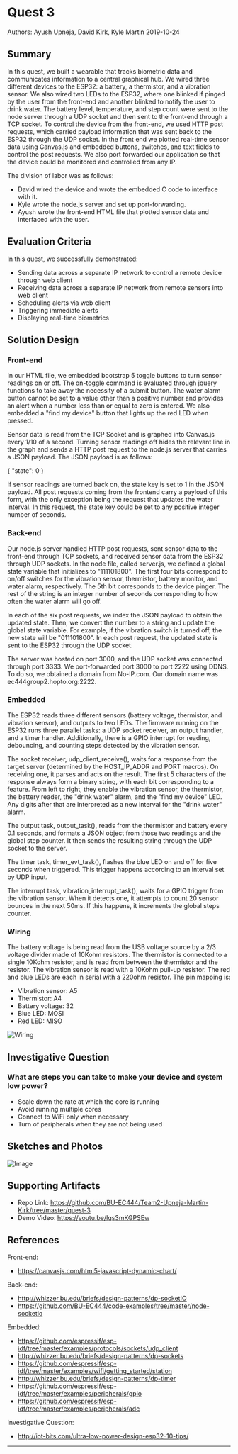 # Quest 3
Authors: Ayush Upneja, David Kirk, Kyle Martin
2019-10-24
## Summary

In this quest, we built a wearable that tracks biometric data and communicates information to a central graphical hub.  We wired three different devices to the ESP32: a battery, a thermistor, and a vibration sensor.  We also wired two LEDs to the ESP32, where one blinked if pinged by the user from the front-end and another blinked to notify the user to drink water.  The battery level, temperature, and step count were sent to the node server through a UDP socket and then sent to the front-end through a TCP socket.  To control the device from the front-end, we used HTTP post requests, which carried payload information that was sent back to the ESP32 through the UDP socket.  In the front end we plotted real-time sensor data using Canvas.js and embedded buttons, switches, and text fields to control the post requests.  We also port forwarded our application so that the device could be monitored and controlled from any IP.

The division of labor was as follows:
- David wired the device and wrote the embedded C code to interface with it.
- Kyle wrote the node.js server and set up port-forwarding.
- Ayush wrote the front-end HTML file that plotted sensor data and interfaced with the user.

## Evaluation Criteria

In this quest, we successfully demonstrated:

- Sending data across a separate IP network to control a remote device through web client
- Receiving data across a  separate IP network from remote sensors into web client
- Scheduling alerts via web client
- Triggering immediate alerts
- Displaying real-time biometrics


## Solution Design

### Front-end

In our HTML file, we embedded bootstrap 5 toggle buttons to turn sensor readings on or off. The on-toggle command is evaluated through jquery functions to take away the necessity of a submit button. The water alarm button cannot be set to a value other than a positive number and provides an alert when a number less than or equal to zero is entered.  We also embedded a "find my device" button that lights up the red LED when pressed.

Sensor data is read from the TCP Socket and is graphed into Canvas.js every 1/10 of a second. Turning sensor readings off hides the relevant line in the graph and sends a HTTP post request to the node.js server that carries a JSON payload.  The JSON payload is as follows:


{
"state": 0
}

If sensor readings are turned back on, the state key is set to 1 in the JSON payload. All post requests coming from the frontend carry a payload of this form, with the only exception being the request that updates the water interval. In this request, the state key could be set to any positive integer number of seconds.

### Back-end

Our node.js server handled HTTP post requests, sent sensor data to the front-end through TCP sockets, and received sensor data from the ESP32 through UDP sockets. In the node file, called server.js, we defined a global state variable that initializes to "111101800". The first four bits correspond to on/off switches for the vibration sensor, thermistor, battery monitor, and water alarm, respectively. The 5th bit corresponds to the device pinger. The rest of the string is an integer number of seconds corresponding to how often the water alarm will go off. 

In each of the six post requests, we index the JSON payload to obtain the updated state. Then, we convert the number to a string and update the global state variable. For example, if the vibration switch is turned off, the new state will be "011101800". In each post request, the updated state is sent to the ESP32 through the UDP socket.

The server was hosted on port 3000, and the UDP socket was connected through port 3333. We port-forwarded port 3000 to port 2222 using DDNS. To do so, we obtained a domain from No-IP.com. Our domain name was ec444group2.hopto.org:2222. 

### Embedded

The ESP32 reads three different sensors (battery voltage, thermistor, and vibration sensor), and outputs to two LEDs. The firmware running on the ESP32 runs three parallel tasks: a UDP socket receiver, an output handler, and a timer handler. Additionally, there is a GPIO interrupt for reading, debouncing, and counting steps detected by the vibration sensor.

The socket receiver, udp_client_receive(), waits for a response from the target server (determined by the HOST_IP_ADDR and PORT macros). On receiving one, it parses and acts on the result. The first 5 characters of the response always form a binary string, with each bit corresponding to a feature. From left to right, they enable the vibration sensor, the thermistor, the battery reader, the "drink water" alarm, and the "find my device" LED. Any digits after that are interpreted as a new interval for the "drink water" alarm.

The output task, output_task(), reads from the thermistor and battery every 0.1 seconds, and formats a JSON object from those two readings and the global step counter. It then sends the resulting string through the UDP socket to the server.

The timer task, timer_evt_task(), flashes the blue LED on and off for five seconds when triggered. This trigger happens according to an interval set by UDP input.

The interrupt task, vibration_interrupt_task(), waits for a GPIO trigger from the vibration sensor. When it detects one, it attempts to count 20 sensor bounces in the next 50ms. If this happens, it increments the global steps counter.

### Wiring

The battery voltage is being read from the USB voltage source by a 2/3 voltage divider made of 10Kohm resistors. The thermistor is connected to a single 10Kohm resistor, and is read from between the thermistor and the resistor. The vibration sensor is read with a 10Kohm pull-up resistor. The red and blue LEDs are each in serial with a 220ohm resistor. The pin mapping is:
- Vibration sensor:  A5
- Thermistor:        A4
- Battery voltage:   32
- Blue LED:          MOSI
- Red LED:           MISO

![Wiring](./images/wiring.jpg)

## Investigative Question
### What are steps you can take to make your device and system low power?
- Scale down the rate at which the core is running
- Avoid running multiple cores
- Connect to WiFi only when necessary
- Turn of peripherals when they are not being used

## Sketches and Photos
![Image](./images/setup.png)

## Supporting Artifacts
- Repo Link: https://github.com/BU-EC444/Team2-Upneja-Martin-Kirk/tree/master/quest-3
- Demo Video: https://youtu.be/Iqs3mKGPSEw

## References

Front-end:
- https://canvasjs.com/html5-javascript-dynamic-chart/

Back-end:
- http://whizzer.bu.edu/briefs/design-patterns/dp-socketIO
- https://github.com/BU-EC444/code-examples/tree/master/node-socketio

Embedded:
- https://github.com/espressif/esp-idf/tree/master/examples/protocols/sockets/udp_client
- http://whizzer.bu.edu/briefs/design-patterns/dp-sockets
- https://github.com/espressif/esp-idf/tree/master/examples/wifi/getting_started/station
- http://whizzer.bu.edu/briefs/design-patterns/dp-timer
- https://github.com/espressif/esp-idf/tree/master/examples/peripherals/gpio
- https://github.com/espressif/esp-idf/tree/master/examples/peripherals/adc

Investigative Question: 
- http://iot-bits.com/ultra-low-power-design-esp32-10-tips/
-----
